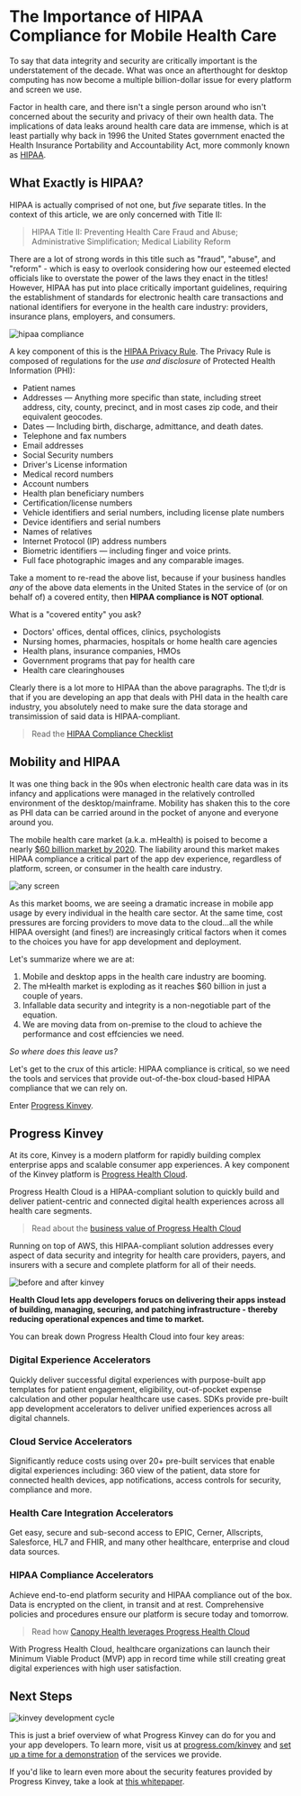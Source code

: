 # The Importance of HIPAA Compliance for Mobile Health Care

To say that data integrity and security are critically important is the understatement of the decade. What was once an afterthought for desktop computing has now become a multiple billion-dollar issue for every platform and screen we use.

Factor in health care, and there isn't a single person around who isn't concerned about the security and privacy of their own health data. The implications of data leaks around health care data are immense, which is at least partially why back in 1996 the United States government enacted the Health Insurance Portability and Accountability Act, more commonly known as [HIPAA](https://www.hhs.gov/hipaa/index.html).

## What Exactly is HIPAA?

HIPAA is actually comprised of not one, but *five* separate titles. In the context of this article, we are only concerned with Title II:

> HIPAA Title II: Preventing Health Care Fraud and Abuse; Administrative Simplification; Medical Liability Reform

There are a lot of strong words in this title such as "fraud", "abuse", and "reform" - which is easy to overlook considering how our esteemed elected officials like to overstate the power of the laws they enact in the titles! However, HIPAA has put into place critically important guidelines, requiring the establishment of standards for electronic health care transactions and national identifiers for everyone in the health care industry: providers, insurance plans, employers, and consumers.

![hipaa compliance](hipaa-compliance.png)

A key component of this is the [HIPAA Privacy Rule](https://www.hhs.gov/hipaa/for-professionals/privacy/index.html). The Privacy Rule is composed of regulations for the *use and disclosure* of Protected Health Information (PHI):

* Patient names
* Addresses — Anything more specific than state, including street address, city, county, precinct, and in most cases zip code, and their equivalent geocodes.
* Dates — Including birth, discharge, admittance, and death dates.
* Telephone and fax numbers
* Email addresses
* Social Security numbers
* Driver's License information
* Medical record numbers
* Account numbers
* Health plan beneficiary numbers
* Certification/license numbers
* Vehicle identifiers and serial numbers, including license plate numbers
* Device identifiers and serial numbers
* Names of relatives
* Internet Protocol (IP) address numbers
* Biometric identifiers — including finger and voice prints.
* Full face photographic images and any comparable images.

Take a moment to re-read the above list, because if your business handles *any* of the above data elements in the United States in the service of (or on behalf of) a covered entity, then **HIPAA compliance is NOT optional**.

What is a "covered entity" you ask?

* Doctors' offices, dental offices, clinics, psychologists
* Nursing homes, pharmacies, hospitals or home health care agencies
* Health plans, insurance companies, HMOs
* Government programs that pay for health care
* Health care clearinghouses

Clearly there is a lot more to HIPAA than the above paragraphs. The tl;dr is that if you are developing an app that deals with PHI data in the health care industry, you absolutely need to make sure the data storage and transimission of said data is HIPAA-compliant.

> Read the [HIPAA Compliance Checklist](https://www.progress.com/solutions/health-cloud/resources/progress-hipaa-compliance-checklist)

## Mobility and HIPAA

It was one thing back in the 90s when electronic health care data was in its infancy and applications were managed in the relatively controlled environment of the desktop/mainframe. Mobility has shaken this to the core as PHI data can be carried around in the pocket of anyone and everyone around you.

The mobile health care market (a.k.a. mHealth) is poised to become a nearly [$60 billion market by 2020](https://www.marketsandmarkets.com/Market-Reports/mhealth-apps-and-solutions-market-1232.html). The liability around this market makes HIPAA compliance a critical part of the app dev experience, regardless of platform, screen, or consumer in the health care industry.

![any screen](any-screen.png)

As this market booms, we are seeing a dramatic increase in mobile app usage by every individual in the health care sector. At the same time, cost pressures are forcing providers to move data to the cloud...all the while HIPAA oversight (and fines!) are increasingly critical factors when it comes to the choices you have for app development and deployment.

Let's summarize where we are at:

1. Mobile and desktop apps in the health care industry are booming.
2. The mHealth market is exploding as it reaches $60 billion in just a couple of years.
3. Infallable data security and integrity is a non-negotiable part of the equation.
4. We are moving data from on-premise to the cloud to achieve the performance and cost effciencies we need.

*So where does this leave us?*

Let's get to the crux of this article: HIPAA compliance is critical, so we need the tools and services that provide out-of-the-box cloud-based HIPAA compliance that we can rely on.

Enter [Progress Kinvey](https://www.progress.com/kinvey).

## Progress Kinvey

At its core, Kinvey is a modern platform for rapidly building complex enterprise apps and scalable consumer app experiences. A key component of the Kinvey platform is [Progress Health Cloud](https://www.progress.com/solutions/health-cloud).

Progress Health Cloud is a HIPAA-compliant solution to quickly build and deliver patient-centric and connected digital health experiences across all health care segments.

> Read about the [business value of Progress Health Cloud](https://www.progress.com/solutions/health-cloud/resources/the-business-value-of-progress-health-cloud)

Running on top of AWS, this HIPAA-compliant solution addresses every aspect of data security and integrity for health care providers, payers, and insurers with a secure and complete platform for all of their needs.

![before and after kinvey](before-after-kinvey.png)

**Health Cloud lets app developers forucs on delivering their apps instead of building, managing, securing, and patching infrastructure - thereby reducing operational expences and time to market.**

You can break down Progress Health Cloud into four key areas:

### Digital Experience Accelerators

Quickly deliver successful digital experiences with purpose-built app templates for patient engagement, eligibility, out-of-pocket expense calculation and other popular healthcare use cases. SDKs provide pre-built app development accelerators to deliver unified experiences across all digital channels.

### Cloud Service Accelerators

Significantly reduce costs using over 20+ pre-built services that enable digital experiences including: 360 view of the patient, data store for connected health devices, app notifications, access controls for security, compliance and more.

### Health Care Integration Accelerators
Get easy, secure and sub-second access to EPIC, Cerner, Allscripts, Salesforce, HL7 and FHIR, and many other healthcare, enterprise and cloud data sources.

### HIPAA Compliance Accelerators

Achieve end-to-end platform security and HIPAA compliance out of the box. Data is encrypted on the client, in transit and at rest. Comprehensive policies and procedures ensure our platform is secure today and tomorrow.

> Read how [Canopy Health leverages Progress Health Cloud](https://www.progress.com/customers/canopy-health)

With Progress Health Cloud, healthcare organizations can launch their Minimum Viable Product (MVP) app in record time while still creating great digital experiences with high user satisfaction.

## Next Steps

![kinvey development cycle](kinvey-cycle.png)

This is just a brief overview of what Progress Kinvey can do for you and your app developers. To learn more, visit us at [progress.com/kinvey](https://www.progress.com/kinvey) and [set up a time for a demonstration](https://www.progress.com/solutions/health-cloud/request-demo) of the services we provide.

If you'd like to learn even more about the security features provided by Progress Kinvey, take a look at [this whitepaper](https://www.progress.com/papers/kinvey-cloud-services-security-overview).

